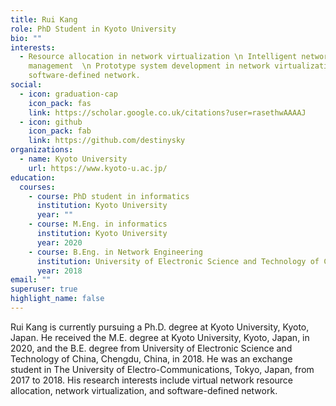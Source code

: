 ```yaml
---
title: Rui Kang
role: PhD Student in Kyoto University
bio: ""
interests:
  - Resource allocation in network virtualization \n Intelligent network
    management  \n Prototype system development in network virtualization and
    software-defined network.
social:
  - icon: graduation-cap
    icon_pack: fas
    link: https://scholar.google.co.uk/citations?user=rasethwAAAAJ
  - icon: github
    icon_pack: fab
    link: https://github.com/destinysky
organizations:
  - name: Kyoto University
    url: https://www.kyoto-u.ac.jp/
education:
  courses:
    - course: PhD student in informatics
      institution: Kyoto University
      year: ""
    - course: M.Eng. in informatics
      institution: Kyoto University
      year: 2020
    - course: B.Eng. in Network Engineering
      institution: University of Electronic Science and Technology of China
      year: 2018
email: ""
superuser: true
highlight_name: false
---
```

Rui Kang is currently pursuing a Ph.D. degree at Kyoto University, Kyoto, Japan. He received the
M.E. degree at Kyoto University, Kyoto, Japan, in 2020, and the B.E. degree from University of Electronic Science and Technology of China, Chengdu, China, in 2018. He was an exchange student in The University of Electro-Communications, Tokyo, Japan, from 2017 to 2018. His research interests include virtual network resource allocation, network virtualization, and software-defined network.